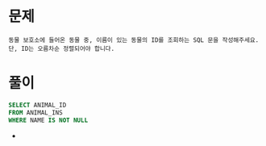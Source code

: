 # 문제

```
동물 보호소에 들어온 동물 중, 이름이 있는 동물의 ID를 조회하는 SQL 문을 작성해주세요.
단, ID는 오름차순 정렬되어야 합니다.
```

# 풀이

```sql
SELECT ANIMAL_ID
FROM ANIMAL_INS
WHERE NAME IS NOT NULL
```

* 
